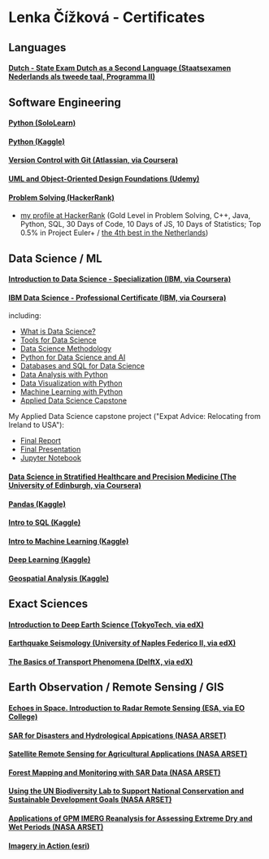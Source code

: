 # Lenka Čížková - Certificates


## Languages
#### [Dutch - State Exam Dutch as a Second Language (Staatsexamen Nederlands als tweede taal, Programma II)](https://github.com/lenka-cizkova/Certificates/blob/main/staatsexamenNT2-diploma.pdf)


## Software Engineering
#### [Python (SoloLearn)](https://www.sololearn.com/certificates/CT-VCDXCQVP)
#### [Python (Kaggle)](https://www.kaggle.com/learn/certification/lenkacizkova/python)

#### [Version Control with Git (Atlassian, via Coursera)](https://www.coursera.org/account/accomplishments/verify/ZQ73UVYWST73)

#### [UML and Object-Oriented Design Foundations (Udemy)](https://www.udemy.com/certificate/UC-685227ce-50da-4f30-8504-d801d2c323eb/)

#### [Problem Solving (HackerRank)](https://www.hackerrank.com/certificates/00e04b1a02ae)
- [my profile at HackerRank](https://www.hackerrank.com/lenka_cizkova) 
(Gold Level in Problem Solving, C++, Java, Python, SQL, 30 Days of Code, 10 Days of JS, 10 Days of Statistics; Top 0.5% in Project Euler+ / [the 4th best in the Netherlands](https://www.hackerrank.com/contests/projecteuler/leaderboard?filter=Netherlands&filter_on=country))


## Data Science / ML
#### [Introduction to Data Science - Specialization (IBM, via Coursera)](https://www.coursera.org/account/accomplishments/specialization/Q29RKQWHSYYD)

#### [IBM Data Science - Professional Certificate (IBM, via Coursera)](https://www.coursera.org/account/accomplishments/professional-cert/EJJNZWYTUL6K)

including:
- [What is Data Science?](https://www.coursera.org/account/accomplishments/verify/3F25NBESRJ3W)
- [Tools for Data Science](https://www.coursera.org/account/accomplishments/verify/HXZA46MJM92Y)
- [Data Science Methodology](https://www.coursera.org/account/accomplishments/verify/TZQD3DDGVGBR)
- [Python for Data Science and AI](https://www.coursera.org/account/accomplishments/verify/7P8BF9FK2NYV)
- [Databases and SQL for Data Science](https://www.coursera.org/account/accomplishments/verify/MKMCUZD8NQL8)
- [Data Analysis with Python](https://www.coursera.org/account/accomplishments/verify/SF6N485V47CJ)
- [Data Visualization with Python](https://www.coursera.org/account/accomplishments/verify/M3MVXUD38TSS)
- [Machine Learning with Python](https://www.coursera.org/account/accomplishments/verify/ZYT5DSRC6E3M)
- [Applied Data Science Capstone](https://www.coursera.org/account/accomplishments/verify/99QP6XHQQ7R8)

My Applied Data Science capstone project ("Expat Advice: Relocating from Ireland to USA"):
- [Final Report](https://github.com/lenka-cizkova/IBM-Data-Science/blob/master/IBM_Data_Science_Capstone_Final_Report.pdf)
- [Final Presentation](https://github.com/lenka-cizkova/IBM-Data-Science/blob/master/IBM_Data_Science_Capstone_Final_Presentation.pdf)
- [Jupyter Notebook](https://nbviewer.org/github/lenka-cizkova/IBM-Data-Science/blob/master/IBM_Data_Science_Capstone_Top_Universities_Final_Notebook.ipynb)

#### [Data Science in Stratified Healthcare and Precision Medicine (The University of Edinburgh, via Coursera)](https://www.coursera.org/account/accomplishments/verify/VWSRCLGZTEEH)

#### [Pandas (Kaggle)](https://www.kaggle.com/learn/certification/lenkacizkova/pandas)

#### [Intro to SQL (Kaggle)](https://www.kaggle.com/learn/certification/lenkacizkova/intro-to-sql)

#### [Intro to Machine Learning (Kaggle)](https://www.kaggle.com/learn/certification/lenkacizkova/intro-to-machine-learning)

#### [Deep Learning (Kaggle)](https://github.com/lenka-cizkova/Certificates/blob/main/_certificate_Kaggle_Deep%20Learning(newdesign).png)

#### [Geospatial Analysis (Kaggle)](https://www.kaggle.com/learn/certification/lenkacizkova/geospatial-analysis)


## Exact Sciences
#### [Introduction to Deep Earth Science (TokyoTech, via edX)](https://courses.edx.org/certificates/13c73306ce974d1785af28f7f670e617)

#### [Earthquake Seismology (University of Naples Federico II, via edX)](https://courses.edx.org/certificates/79c294f7e112480da9d4b60a21adfd4c)

#### [The Basics of Transport Phenomena (DelftX, via edX)](https://courses.edx.org/certificates/8782e183d29b4f84b824fa4c9cbe3a95)


## Earth Observation / Remote Sensing / GIS
#### [Echoes in Space. Introduction to Radar Remote Sensing (ESA, via EO College)](https://github.com/lenka-cizkova/Certificates/blob/main/_Echoes_in_space_certificate_LenkaCizkova.pdf)

#### [SAR for Disasters and Hydrological Appications (NASA ARSET)](https://github.com/lenka-cizkova/Certificates/blob/main/certificate_Lenka%20Cizkova_SAR%20for%20Disasters%20and%20Hydrological%20Applications_Dec2019.pdf)

#### [Satellite Remote Sensing for Agricultural Applications (NASA ARSET)](https://github.com/lenka-cizkova/Certificates/blob/main/certificate_NASA_Lenka%20Cizkova_Satellite%20Remote%20Sensing%20for%20Agricultural%20Applications.pdf)

#### [Forest Mapping and Monitoring with SAR Data (NASA ARSET)](https://github.com/lenka-cizkova/Certificates/blob/main/certificate_NASA_Lenka%20Cizkova_Forest%20Mapping%20and%20Monitoring%20with%20SAR%20Data.pdf)

#### [Using the UN Biodiversity Lab to Support National Conservation and Sustainable Development Goals (NASA ARSET)](https://github.com/lenka-cizkova/Certificates/blob/main/certificate_Lenka%20Cizkova_Using%20the%20UN%20Biodiversity%20Lab_.pdf)

#### [Applications of GPM IMERG Reanalysis for Assessing Extreme Dry and Wet Periods (NASA ARSET)](https://github.com/lenka-cizkova/Certificates/blob/main/certificate_Lenka%20Cizkova_Applications%20of%20GPM%20IMERG_Dry%20and%20Wet%20Periods_2020.pdf)

#### [Imagery in Action (esri)](https://github.com/lenka-cizkova/Certificates/blob/main/_certificate_esri_Imagery%20in%20Action_LenkaCizkova_220614.pdf)

